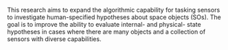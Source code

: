 This research aims to expand the algorithmic capability for tasking sensors to investigate human-specified hypotheses about space objects (SOs).
The goal is to improve the ability to evaluate internal- and physical- state hypotheses in cases where there are many objects and a collection of sensors with diverse capabilities.
